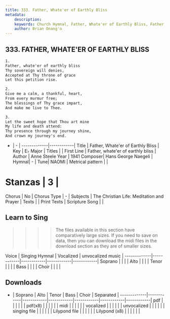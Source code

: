 ```yaml
---
title: 333. Father, Whate'er of Earthly Bliss
metadata:
    description: 
    keywords: Church Hymnal, Father, Whate'er of Earthly Bliss, Father, whate'er of earthly bliss, 
    author: Brian Onang'o
---
```



## 333. FATHER, WHATE'ER OF EARTHLY BLISS

```txt
1.
Father, whate'er of earthly bliss 
Thy sovereign will denies, 
Accepted at Thy throne of grace 
Let this petition rise. 

2.
Give me a calm, a thankful, heart, 
From every murmur free; 
The blessings of Thy grace impart, 
And make me live to Thee. 

3.
Let the sweet hope that Thou art mine 
My life and death attend: 
Thy presence through my journey shine, 
And crown my journey's end.
```

- |   -  |
-------------|------------|
Title | Father, Whate'er of Earthly Bliss |
Key | E♭ Major |
Titles |  |
First Line | Father, whate'er of earthly bliss |
Author | Anne Steele
Year | 1941
Composer| Hans George Naegeli |
Hymnal|  - |
Tune| NAOMI |
Metrical pattern | |
# Stanzas | 3 |
Chorus | No |
Chorus Type | - |
Subjects | The Christian Life: Meditation and Prayer |
Texts |  |
Print Texts | 
Scripture Song |  |
  
## Learn to Sing

>>>> The files available in this section have comparatively large sizes. If you need to save on data, then you can download the midi files in the download section as they are of smaller sizes.

Voice |  Singing Hymnal | Vocalized | unvocalized music |
-------------|------------|------------|------------|------------|
Soprano | | | |
Alto | | | |
Tenor | | | |
Bass | | | |
Choir | | | |

## Downloads

- |  Soprano | Alto | Tenor | Bass | Choir | Separated |
-------------|------------|------------|------------|------------|------------|------------|
pdf | | | | | |
pdf(x8) | | | | | |
midi | | | | | |
vocalized | | | | | |
unvocalized | | | | | |
singing file | | | | | |
Lilypond file | | | | | |
Lilypond (x8) | | | | | |
  